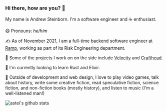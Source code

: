 ### Hi there, how are you? 👋

My name is Andrew Steinborn. I'm a software engineer and ☕ enthusiast.

😄 Pronouns: _he/him_

✍️ As of November 2021, I am a full-time backend software engineer at [Ramp](https://ramp.com), working as part of its Risk Engineering department.

🔭 Some of the projects I work on on the side include [Velocity](https://velocitypowered.com) and [Crafthead](https://crafthead.net).

🌱 I'm currently looking to learn Rust and Elixir.

💬 Outside of development and web design, I love to play video games, talk about history, write some creative fiction, read speculative fiction, science fiction, and non-fiction books (mostly history), and listen to music (I'm a well-listened man!)

![astei's github stats](https://github-readme-stats.vercel.app/api?username=astei&count_private=true)

<!--
**astei/astei** is a ✨ _special_ ✨ repository because its `README.md` (this file) appears on your GitHub profile.

Here are some ideas to get you started:

- 🔭 I’m currently working on ...
- 🌱 I’m currently learning ...
- 👯 I’m looking to collaborate on ...
- 🤔 I’m looking for help with ...
- 💬 Ask me about ...
- 📫 How to reach me: ...
- 😄 Pronouns: ...
- ⚡ Fun fact: ...
-->
